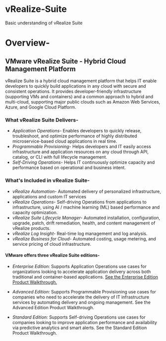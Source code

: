 # vRealize-Suite
Basic understanding of vRealize Suite

# Overview-

## VMware vRealize Suite - Hybrid Cloud Management Platform

vRealize Suite is a hybrid cloud management platform that helps IT enable developers to quickly build applications in any cloud with secure and consistent operations. It provides developer-friendly infrastructure (supporting VMs and containers) and a common approach to hybrid and multi-cloud, supporting major public clouds such as Amazon Web Services, Azure, and Google Cloud Platform.

### What vRealize Suite Delivers-
  - *Application Operations-* Enables developers to quickly release, troubleshoot, and optimize performance of highly distributed microservice-based cloud applications in real time.
  - *Programmable Provisioning-* Helps developers and IT easily access infrastructure and application resources on any cloud through API, catalog, or CLI with full lifecycle management.
  - *Self-Driving Operations-* Helps IT continuously optimize capacity and performance based on operational and business intent.

### What's Included in vRealize Suite-
  -  *vRealize Automation-* Automated delivery of personalized infrastructure, applications and custom IT services
  -  *vRealize Operations-* Self-driving Operations from applications to infrastructure, using AI / machine learning (ML) based performance and capacity optimization.
  -  *vRealize Suite Lifecycle Manager-* Automated installation, configuration, upgrade, patch, drift remediation, health, and content management of vRealize products.
  -  *vRealize Log Insight-* Real-time log management and log analysis.
  -  *vRealize Business for Cloud-* Automated costing, usage metering, and service pricing of cloud infrastructure.
  
 #### VMware offers three vRealize Suite editions-
-  *Enterprise Edition:* Supports Application Operations use cases for organizations looking to accelerate application delivery across both traditional and container-based applications. [See the Enterprise Edition Product Walkthrough.](https://vrealize.vmware.com/t/vrealize-suite-advanced-and-enterprise/)

-  *Advanced Edition:* Supports Programmable Provisioning use cases for companies who need to accelerate the delivery of IT infrastructure services by automating delivery and ongoing management. See the Advanced Edition Product Walkthrough.

-  *Standard Edition:* Supports Self-driving Operations use cases for companies looking to improve application performance and availability via predictive analytics and smart alerts. See the Standard Edition Product Walkthrough.
